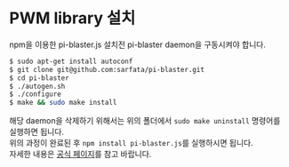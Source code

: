 # PWM library 설치
npm을 이용한 pi-blaster.js 설치전 pi-blaster daemon을 구동시켜야 합니다.

```bash
$ sudo apt-get install autoconf
$ git clone git@github.com:sarfata/pi-blaster.git
$ cd pi-blaster
$ ./autogen.sh
$ ./configure
$ make && sudo make install
```

해당 daemon을 삭제하기 위해서는 위의 폴더에서 `sudo make uninstall` 명령어를 실행하면 됩니다.    
위의 과정이 완료된 후 `npm install pi-blaster.js`를 실행하시면 됩니다.    
자세한 내용은 [공식 페이지](https://github.com/sarfata/pi-blaster)를 참고 바랍니다.